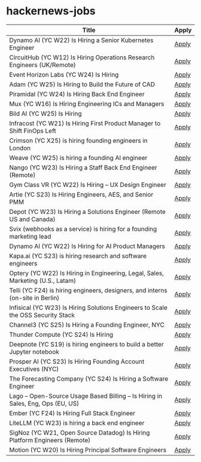 # hackernews-jobs

<!-- table start -->

| Title | Apply |
|-------|-----|
| Dynamo AI (YC W22) Is Hiring a Senior Kubernetes Engineer | [Apply](https://www.ycombinator.com/companies/dynamo-ai/jobs/fU1oC9q-senior-kubernetes-engineer) |
| CircuitHub (YC W12) Is Hiring Operations Research Engineers (UK/Remote) | [Apply](https://www.ycombinator.com/companies/circuithub/jobs/UM1QSjZ-operations-research-engineer) |
| Event Horizon Labs (YC W24) Is Hiring | [Apply](https://www.ycombinator.com/companies/event-horizon-labs/jobs/U6oyyKZ-founding-engineer-at-event-horizon-labs) |
| Adam (YC W25) Is Hiring to Build the Future of CAD | [Apply](https://www.ycombinator.com/companies/adam/jobs/q6td4uk-founding-engineer) |
| Piramidal (YC W24) Is Hiring Back End Engineer | [Apply](https://www.ycombinator.com/companies/piramidal/jobs/1HvdaXs-full-stack-engineer-platform) |
| Mux (YC W16) Is Hiring Engineering ICs and Managers | [Apply](https://mux.com/jobs) |
| Bild AI (YC W25) Is Hiring | [Apply](https://www.ycombinator.com/companies/bild-ai/jobs/m2ilR5L-founding-engineer-applied-ai) |
| Infracost (YC W21) Is Hiring First Product Manager to Shift FinOps Left | [Apply](https://www.ycombinator.com/companies/infracost/jobs/ukwJ299-senior-product-manager) |
| Crimson (YC X25) is hiring founding engineers in London | [Apply](https://www.ycombinator.com/companies/crimson/jobs/kCikzj1-founding-engineer-full-stack) |
| Weave (YC W25) is hiring a founding AI engineer | [Apply](https://www.ycombinator.com/companies/weave-3/jobs/SqFnIFE-founding-ai-engineer) |
| Nango (YC W23) Is Hiring a Staff Back End Engineer (Remote) | [Apply](https://jobs.ashbyhq.com/Nango/3467f495-c833-4dcc-b119-cf43b7b93f84) |
| Gym Class VR (YC W22) Is Hiring – UX Design Engineer | [Apply](https://www.ycombinator.com/companies/gym-class-by-irl-studios/jobs/ywXHGBv-ux-design-engineer-senior-staff-principal) |
| Artie (YC S23) Is Hiring Engineers, AES, and Senior PMM | [Apply](https://www.ycombinator.com/companies/artie/jobs) |
| Depot (YC W23) Is Hiring a Solutions Engineer (Remote US and Canada) | [Apply](https://www.ycombinator.com/companies/depot/jobs/U54HGtn-solutions-engineer) |
| Svix (webhooks as a service) is hiring for a founding marketing lead | [Apply](https://www.svix.com/careers/?ashby_jid=ca9d34d5-94c9-4729-836a-423725ee8b22) |
| Dynamo AI (YC W22) Is Hiring for AI Product Managers | [Apply](https://www.ycombinator.com/companies/dynamo-ai/jobs/tt5OVwf-product-manager-ai) |
| Kapa.ai (YC S23) is hiring research and software engineers | [Apply](https://www.ycombinator.com/companies/kapa-ai/jobs) |
| Optery (YC W22) Is Hiring in Engineering, Legal, Sales, Marketing (U.S., Latam) | [Apply](https://www.optery.com/careers/) |
| Telli (YC F24) is hiring engineers, designers, and interns (on-site in Berlin) | [Apply](https://hi.telli.com/join-us) |
| Infisical (YC W23) Is Hiring Solutions Engineers to Scale the OSS Security Stack | [Apply](https://www.ycombinator.com/companies/infisical/jobs/yaEvock-solutions-engineer) |
| Channel3 (YC S25) Is Hiring a Founding Engineer, NYC | [Apply](https://channel3.notion.site/founding-engineer) |
| Thunder Compute (YC S24) Is Hiring | [Apply](https://www.ycombinator.com/companies/thunder-compute/jobs/sS6QzTi-founding-developer-advocate-contract-to-hire) |
| Deepnote (YC S19) is hiring engineers to build a better Jupyter notebook | [Apply](https://deepnote.com/join-us) |
| Prosper AI (YC S23) Is Hiring Founding Account Executives (NYC) | [Apply](https://jobs.ashbyhq.com/prosper-ai/29684590-4cec-4af2-bb69-eb5c6d595fb8) |
| The Forecasting Company (YC S24) Is Hiring a Software Engineer | [Apply](https://www.ycombinator.com/companies/the-forecasting-company/jobs/9kIwGyz-founding-software-engineer) |
| Lago – Open-Source Usage Based Billing – Is Hiring in Sales, Eng, Ops (EU, US) | [Apply](https://www.ycombinator.com/companies/lago/jobs) |
| Ember (YC F24) Is Hiring Full Stack Engineer | [Apply](https://www.ycombinator.com/companies/ember/jobs/OTB0qby-full-stack-engineering-intern-summer-2026) |
| LiteLLM (YC W23) is hiring a back end engineer | [Apply](https://www.ycombinator.com/companies/litellm/jobs/6uvoBp3-founding-backend-engineer) |
| SigNoz (YC W21, Open Source Datadog) Is Hiring Platform Engineers (Remote) | [Apply](https://jobs.ashbyhq.com/SigNoz/01ebd081-db0c-4eec-8a8b-e346bc3f14a7) |
| Motion (YC W20) Is Hiring Principal Software Engineers | [Apply](https://jobs.ashbyhq.com/motion/7355e80d-dab2-4ba1-89cc-a0197e08a83c?utm_source=hn) |

<!-- table end -->
